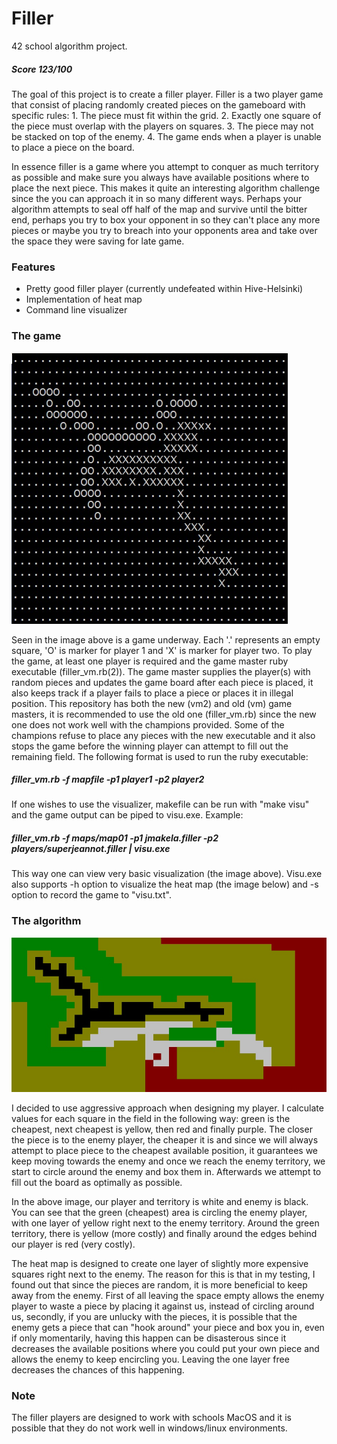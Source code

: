 # Filler
42 school algorithm project.

##### Score 123/100

The goal of this project is to create a filler player. Filler is a two player game that consist of placing randomly created pieces on the gameboard with specific rules: 1. The piece must fit within the grid. 2. Exactly one square of the piece must overlap with the players on squares. 3. The piece may not be stacked on top of the enemy. 4. The game ends when a player is unable to place a piece on the board.

In essence filler is a game where you attempt to conquer as much territory as possible and make sure you always have available positions where to place the next piece. This makes it quite an interesting algorithm challenge since the you can approach it in so many different ways. Perhaps your algorithm attempts to seal off half of the map and survive until the bitter end, perhaps you try to box your opponent in so they can't place any more pieces or maybe you try to breach into your opponents area and take over the space they were saving for late game.

### Features
- Pretty good filler player (currently undefeated within Hive-Helsinki)
- Implementation of heat map
- Command line visualizer

### The game
![game](/images/filler.jpg)

Seen in the image above is a game underway. Each '.' represents an empty square, 'O' is marker for player 1 and 'X' is marker for player two. To play the game, at least one player is required and the game master ruby executable (filler_vm.rb(2)). The game master supplies the player(s) with random pieces and updates the game board after each piece is placed, it also keeps track if a player fails to place a piece or places it in illegal position. This repository has both the new (vm2) and old (vm) game masters, it is recommended to use the old one (filler_vm.rb) since the new one does not work well with the champions provided. Some of the champions refuse to place any pieces with the new executable and it also stops the game before the winning player can attempt to fill out the remaining field. The following format is used to run the ruby executable:

##### filler_vm.rb -f mapfile -p1 player1 -p2 player2
If one wishes to use the visualizer, makefile can be run with "make visu" and the game output can be piped to visu.exe. Example:

##### filler_vm.rb -f maps/map01 -p1 jmakela.filler -p2 players/superjeannot.filler | visu.exe
This way one can view very basic visualization (the image above). Visu.exe also supports -h option to visualize the heat map (the image below) and -s option to record the game to "visu.txt".

### The algorithm
![heat](/images/heatmap.jpg)

I decided to use aggressive approach when designing my player. I calculate values for each square in the field in the following way: green is the cheapest, next cheapest is yellow, then red and finally purple. The closer the piece is to the enemy player, the cheaper it is and since we will always attempt to place piece to the cheapest available position, it guarantees we keep moving towards the enemy and once we reach the enemy territory, we start to circle around the enemy and box them in. Afterwards we attempt to fill out the board as optimally as possible.

In the above image, our player and territory is white and enemy is black. You can see that the green (cheapest) area is circling the enemy player, with one layer of yellow right next to the enemy territory. Around the green territory, there is yellow (more costly) and finally around the edges behind our player is red (very costly).

The heat map is designed to create one layer of slightly more expensive squares right next to the enemy. The reason for this is that in my testing, I found out that since the pieces are random, it is more beneficial to keep away from the enemy. First of all leaving the space empty allows the enemy player to waste a piece by placing it against us, instead of circling around us, secondly, if you are unlucky with the pieces, it is possible that the enemy gets a piece that can "hook around" your piece and box you in, even if only momentarily, having this happen can be disasterous since it decreases the available positions where you could put your own piece and allows the enemy to keep encircling you. Leaving the one layer free decreases the chances of this happening.

### Note
The filler players are designed to work with schools MacOS and it is possible that they do not work well in windows/linux environments.

